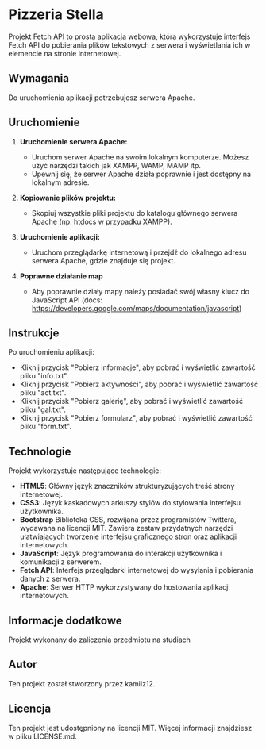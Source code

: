 # Pizzeria Stella
Projekt Fetch API to prosta aplikacja webowa, która wykorzystuje interfejs Fetch API do pobierania plików tekstowych z serwera i wyświetlania ich w elemencie na stronie internetowej.

## Wymagania

Do uruchomienia aplikacji potrzebujesz serwera Apache.

## Uruchomienie

1. **Uruchomienie serwera Apache:**
    - Uruchom serwer Apache na swoim lokalnym komputerze. Możesz użyć narzędzi takich jak XAMPP, WAMP, MAMP itp.
    - Upewnij się, że serwer Apache działa poprawnie i jest dostępny na lokalnym adresie.

2. **Kopiowanie plików projektu:**
    - Skopiuj wszystkie pliki projektu do katalogu głównego serwera Apache (np. htdocs w przypadku XAMPP).

3. **Uruchomienie aplikacji:**
    - Uruchom przeglądarkę internetową i przejdź do lokalnego adresu serwera Apache, gdzie znajduje się projekt.
4. **Poprawne działanie map**
    - Aby poprawnie działy mapy należy posiadać swój własny klucz do JavaScript API (docs: https://developers.google.com/maps/documentation/javascript)

## Instrukcje

Po uruchomieniu aplikacji:

- Kliknij przycisk "Pobierz informacje", aby pobrać i wyświetlić zawartość pliku "info.txt".
- Kliknij przycisk "Pobierz aktywności", aby pobrać i wyświetlić zawartość pliku "act.txt".
- Kliknij przycisk "Pobierz galerię", aby pobrać i wyświetlić zawartość pliku "gal.txt".
- Kliknij przycisk "Pobierz formularz", aby pobrać i wyświetlić zawartość pliku "form.txt".


## Technologie

Projekt wykorzystuje następujące technologie:

- **HTML5**: Główny język znaczników strukturyzujących treść strony internetowej.
- **CSS3**: Język kaskadowych arkuszy stylów do stylowania interfejsu użytkownika.
- **Bootstrap** Biblioteka CSS, rozwijana przez programistów Twittera, wydawana na licencji MIT. Zawiera zestaw przydatnych narzędzi ułatwiających tworzenie interfejsu graficznego stron oraz aplikacji internetowych.
- **JavaScript**: Język programowania do interakcji użytkownika i komunikacji z serwerem.
- **Fetch API**: Interfejs przeglądarki internetowej do wysyłania i pobierania danych z serwera.
- **Apache**: Serwer HTTP wykorzystywany do hostowania aplikacji internetowych.

## Informacje dodatkowe
Projekt wykonany do zaliczenia przedmiotu na studiach
## Autor

Ten projekt został stworzony przez kamilz12.

## Licencja

Ten projekt jest udostępniony na licencji MIT. Więcej informacji znajdziesz w pliku LICENSE.md.
